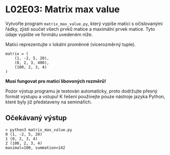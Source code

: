 # L02E03: Matrix max value
Vytvořte program `matrix_max_value.py`, který vypíše matici s očíslovanými řádky, zjistí součet všech prvků matice a maximální prvek matice. Tyto údaje vypište ve formátu uvedeném níže.

Matici reprezentujte v lokální proměnné (vícerozměrný tuple).

```
matrix = (
    (1, -2, 5, 20),
    (0, 2, 3, 400),
    (100, 2, 3, 4)
)
```

**Musí fungovat pro matici libovoných rozměrů!**

Pozor výstup programu je testován automaticky, proto dodržujte přesný formát výstupu a vstupu! K řešení používejte pouze nástroje jazyka Python, které byly již představeny na seminářích.

## Očekávaný výstup
```
> python3 matrix_max_value.py
0 (1, -2, 5, 20)
1 (0, 2, 3, 4)
2 (100, 2, 3, 4)
maximal=100, summation=142
```